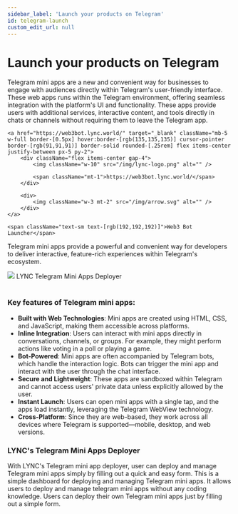 ```yaml
---
sidebar_label: 'Launch your products on Telegram'
id: telegram-launch
custom_edit_url: null
---
```


# Launch your products on Telegram

Telegram mini apps are a new and convenient way for businesses to engage with audiences directly within Telegram's user-friendly interface. These web apps runs within the Telegram environment, offering seamless integration with the platform's UI and functionality. These apps provide users with additional services, interactive content, and tools directly in chats or channels without requiring them to leave the Telegram app.

<div className="flex items-center flex-col">

    <a href="https://web3bot.lync.world/" target="_blank" className="mb-5 w-full border-[0.5px] hover:border-[rgb(135,135,135)] cursor-pointer border-[rgb(91,91,91)] border-solid rounded-[.25rem] flex items-center justify-between px-5 py-2">
        <div className="flex items-center gap-4">
            <img className="w-10" src="/img/lync-logo.png" alt="" />

            <span className="mt-1">https://web3bot.lync.world/</span>
        </div>

        <div>
            <img className="w-3 mt-2" src="/img/arrow.svg" alt="" />
        </div>
    </a>

    <span className="text-sm text-[rgb(192,192,192)]">Web3 Bot Launcher</span>

</div>

Telegram mini apps provide a powerful and convenient way for developers to deliver interactive, feature-rich experiences within Telegram's ecosystem.

<div className="flex flex-col items-center">
    <img className="w-[80%]" src="/img/PRODUCTS/telegram/launch/launch-telegram.png"/>
    <span className="font-bold text-[rgb(192,192,192)]">LYNC Telegram Mini Apps Deployer</span>
</div>
<br/>

### Key features of Telegram mini apps:
* **Built with Web Technologies**: Mini apps are created using HTML, CSS, and JavaScript, making them accessible across platforms.
* **Inline Integration**: Users can interact with mini apps directly in conversations, channels, or groups. For example, they might perform actions like voting in a poll or playing a game.
* **Bot-Powered**: Mini apps are often accompanied by Telegram bots, which handle the interaction logic. Bots can trigger the mini app and interact with the user through the chat interface.
* **Secure and Lightweight**: These apps are sandboxed within Telegram and cannot access users' private data unless explicitly allowed by the user.
* **Instant Launch**: Users can open mini apps with a single tap, and the apps load instantly, leveraging the Telegram WebView technology.
* **Cross-Platform**: Since they are web-based, they work across all devices where Telegram is supported—mobile, desktop, and web versions.

### LYNC's Telegram Mini Apps Deployer

With LYNC's Telegram mini app deployer, user can deploy and manage Telegram mini apps simply by filling out a quick and easy form. This is a simple dashboard for deploying and managing Telegram mini apps. It allows users to deploy and manage telegram mini apps without any coding knowledge. Users can deploy their own Telegram mini apps just by filling out a simple form. 